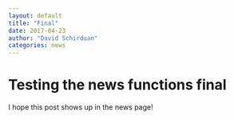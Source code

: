 ```yaml
---
layout: default
title: "Final"
date: 2017-04-23
author: "David Schirduan"
categories: news
---
```


# Testing the news functions final

I hope this post shows up in the news page!
